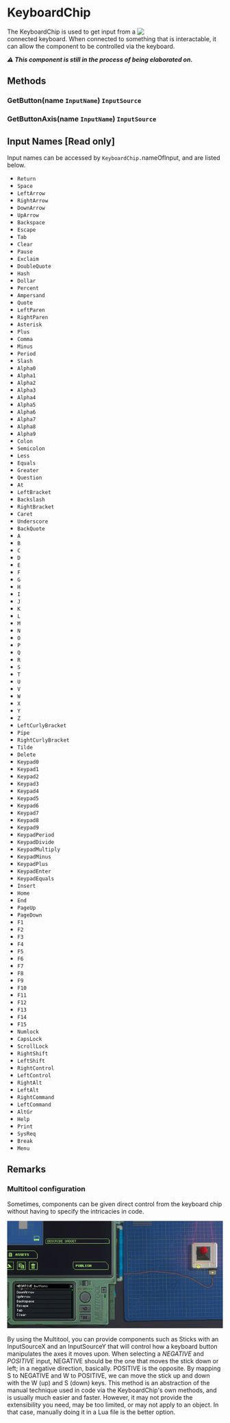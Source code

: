 # KeyboardChip

<img src="https://docs.retrogadgets.game/api/modules/KeyboardChip.png" width="200" align="right">

The KeyboardChip is used to get input from a connected keyboard. When connected to something that is interactable, it can allow the component to be controlled via the keyboard.

**_⚠️ This component is still in the process of being elaborated on._**

## Methods

<!-- TODO: Explain these methods. -->
### GetButton(name `InputName`) `InputSource`

### GetButtonAxis(name `InputName`) `InputSource`

## Input Names **[Read only]**
Input names can be accessed by `KeyboardChip.`nameOfInput, and are listed below.
- `Return`
- `Space`
- `LeftArrow`
- `RightArrow`
- `DownArrow`
- `UpArrow`
- `Backspace`
- `Escape`
- `Tab`
- `Clear`
- `Pause`
- `Exclaim`
- `DoubleQuote`
- `Hash`
- `Dollar`
- `Percent`
- `Ampersand`
- `Quote`
- `LeftParen`
- `RightParen`
- `Asterisk`
- `Plus`
- `Comma`
- `Minus`
- `Period`
- `Slash`
- `Alpha0`
- `Alpha1`
- `Alpha2`
- `Alpha3`
- `Alpha4`
- `Alpha5`
- `Alpha6`
- `Alpha7`
- `Alpha8`
- `Alpha9`
- `Colon`
- `Semicolon`
- `Less`
- `Equals`
- `Greater`
- `Question`
- `At`
- `LeftBracket`
- `Backslash`
- `RightBracket`
- `Caret`
- `Underscore`
- `BackQuote`
- `A`
- `B`
- `C`
- `D`
- `E`
- `F`
- `G`
- `H`
- `I`
- `J`
- `K`
- `L`
- `M`
- `N`
- `O`
- `P`
- `Q`
- `R`
- `S`
- `T`
- `U`
- `V`
- `W`
- `X`
- `Y`
- `Z`
- `LeftCurlyBracket`
- `Pipe`
- `RightCurlyBracket`
- `Tilde`
- `Delete`
- `Keypad0`
- `Keypad1`
- `Keypad2`
- `Keypad3`
- `Keypad4`
- `Keypad5`
- `Keypad6`
- `Keypad7`
- `Keypad8`
- `Keypad9`
- `KeypadPeriod`
- `KeypadDivide`
- `KeypadMultiply`
- `KeypadMinus`
- `KeypadPlus`
- `KeypadEnter`
- `KeypadEquals`
- `Insert`
- `Home`
- `End`
- `PageUp`
- `PageDown`
- `F1`
- `F2`
- `F3`
- `F4`
- `F5`
- `F6`
- `F7`
- `F8`
- `F9`
- `F10`
- `F11`
- `F12`
- `F13`
- `F14`
- `F15`
- `Numlock`
- `CapsLock`
- `ScrollLock`
- `RightShift`
- `LeftShift`
- `RightControl`
- `LeftControl`
- `RightAlt`
- `LeftAlt`
- `RightCommand`
- `LeftCommand`
- `AltGr`
- `Help`
- `Print`
- `SysReq`
- `Break`
- `Menu`

## Remarks

### Multitool configuration

Sometimes, components can be given direct control from the keyboard chip without having to specify the intricacies in code.

<img src="../../../assets/docs/KeyboardInput.png">

By using the Multitool, you can provide components such as Sticks with an InputSourceX and an InputSourceY that will control how a keyboard button manipulates the axes it moves upon. When selecting a _NEGATIVE_ and _POSITIVE_ input, NEGATIVE should be the one that moves the stick down or left; in a negative direction, basically. POSITIVE is the opposite. By mapping S to NEGATIVE and W to POSITIVE, we can move the stick up and down with the W (up) and S (down) keys. This method is an abstraction of the manual technique used in code via the KeyboardChip's own methods, and is usually much easier and faster. However, it may not provide the extensibility you need, may be too limited, or may not apply to an object. In that case, manually doing it in a Lua file is the better option.
